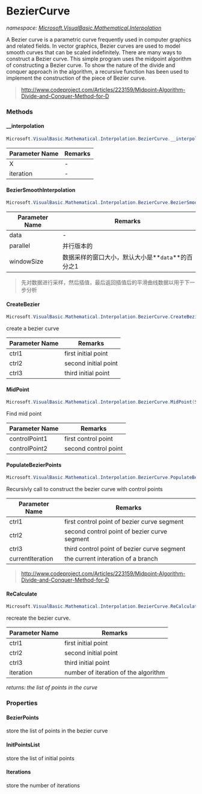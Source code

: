 ﻿# BezierCurve
_namespace: [Microsoft.VisualBasic.Mathematical.Interpolation](./index.md)_

A Bezier curve is a parametric curve frequently used in computer graphics and related fields. 
 In vector graphics, Bezier curves are used to model smooth curves that can be scaled indefinitely. 
 There are many ways to construct a Bezier curve. This simple program uses the midpoint algorithm 
 of constructing a Bezier curve. To show the nature of the divide and conquer approach in the 
 algorithm, a recursive function has been used to implement the construction of the piece of 
 Bezier curve.

> 
>  http://www.codeproject.com/Articles/223159/Midpoint-Algorithm-Divide-and-Conquer-Method-for-D
>  


### Methods

#### __interpolation
```csharp
Microsoft.VisualBasic.Mathematical.Interpolation.BezierCurve.__interpolation(System.Double[],System.Int32)
```


|Parameter Name|Remarks|
|--------------|-------|
|X|-|
|iteration|-|


#### BezierSmoothInterpolation
```csharp
Microsoft.VisualBasic.Mathematical.Interpolation.BezierCurve.BezierSmoothInterpolation(System.Double[],System.Int32,System.Int32,System.Boolean)
```


|Parameter Name|Remarks|
|--------------|-------|
|data|-|
|parallel|并行版本的|
|windowSize|数据采样的窗口大小，默认大小是**`data`**的百分之1|

> 先对数据进行采样，然后插值，最后返回插值后的平滑曲线数据以用于下一步分析

#### CreateBezier
```csharp
Microsoft.VisualBasic.Mathematical.Interpolation.BezierCurve.CreateBezier(System.Drawing.PointF,System.Drawing.PointF,System.Drawing.PointF)
```
create a bezier curve

|Parameter Name|Remarks|
|--------------|-------|
|ctrl1|first initial point|
|ctrl2|second initial point|
|ctrl3|third initial point|


#### MidPoint
```csharp
Microsoft.VisualBasic.Mathematical.Interpolation.BezierCurve.MidPoint(System.Drawing.PointF,System.Drawing.PointF)
```
Find mid point

|Parameter Name|Remarks|
|--------------|-------|
|controlPoint1|first control point|
|controlPoint2|second control point|


#### PopulateBezierPoints
```csharp
Microsoft.VisualBasic.Mathematical.Interpolation.BezierCurve.PopulateBezierPoints(System.Drawing.PointF,System.Drawing.PointF,System.Drawing.PointF,System.Int32)
```
Recursivly call to construct the bezier curve with control points

|Parameter Name|Remarks|
|--------------|-------|
|ctrl1|first control point of bezier curve segment|
|ctrl2|second control point of bezier curve segment|
|ctrl3|third control point of bezier curve segment|
|currentIteration|the current interation of a branch|

> 
>  http://www.codeproject.com/Articles/223159/Midpoint-Algorithm-Divide-and-Conquer-Method-for-D
>  

#### ReCalculate
```csharp
Microsoft.VisualBasic.Mathematical.Interpolation.BezierCurve.ReCalculate(System.Drawing.PointF,System.Drawing.PointF,System.Drawing.PointF,System.Int32)
```
recreate the bezier curve.

|Parameter Name|Remarks|
|--------------|-------|
|ctrl1|first initial point|
|ctrl2|second initial point|
|ctrl3|third initial point|
|iteration|number of iteration of the algorithm|


_returns: the list of points in the curve_


### Properties

#### BezierPoints
store the list of points in the bezier curve
#### InitPointsList
store the list of initial points
#### Iterations
store the number of iterations
